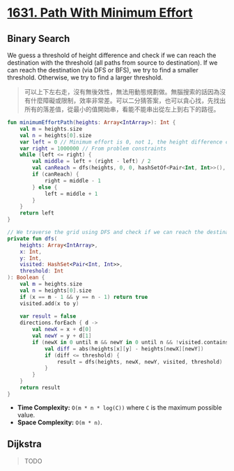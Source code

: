 # [1631. Path With Minimum Effort](https://leetcode.com/problems/path-with-minimum-effort/description/)

## Binary Search
We guess a threshold of height difference and check if we can reach the destination with the threshold (all paths from source to destination). If we can reach the destination (via DFS or BFS), we try to find a smaller threshold. Otherwise, we try to find a larger threshold.

> 可以上下左右走，沒有無後效性，無法用動態規劃做。無腦搜索的話因為沒有什麼障礙或限制，效率非常差。可以二分猜答案，也可以貪心找，先找出所有的落差值，從最小的值開始串，看能不能串出從左上到右下的路徑。

```kotlin
fun minimumEffortPath(heights: Array<IntArray>): Int {
    val m = heights.size
    val n = heights[0].size
    var left = 0 // Minimum effort is 0, not 1, the height difference can be 0. (same height)
    var right = 1000000 // From problem constraints
    while (left <= right) {
        val middle = left + (right - left) / 2
        val canReach = dfs(heights, 0, 0, hashSetOf<Pair<Int, Int>>(), middle)
        if (canReach) {
            right = middle - 1
        } else {
            left = middle + 1
        }
    }
    return left
}

// We traverse the grid using DFS and check if we can reach the destination with the threshold.
private fun dfs(
    heights: Array<IntArray>, 
    x: Int, 
    y: Int, 
    visited: HashSet<Pair<Int, Int>>, 
    threshold: Int
): Boolean {
    val m = heights.size
    val n = heights[0].size
    if (x == m - 1 && y == n - 1) return true
    visited.add(x to y)
    
    var result = false
    directions.forEach { d -> 
        val newX = x + d[0]
        val newY = y + d[1]
        if (newX in 0 until m && newY in 0 until n && !visited.contains(newX to newY)) {
            val diff = abs(heights[x][y] - heights[newX][newY])
            if (diff <= threshold) {
                result = dfs(heights, newX, newY, visited, threshold) || result
            }
        }
    }
    return result
}
```

* **Time Complexity:** `O(m * n * log(C))` where `C` is the maximum possible value.
* **Space Complexity:** `O(m * n)`.

## Dijkstra
> TODO

